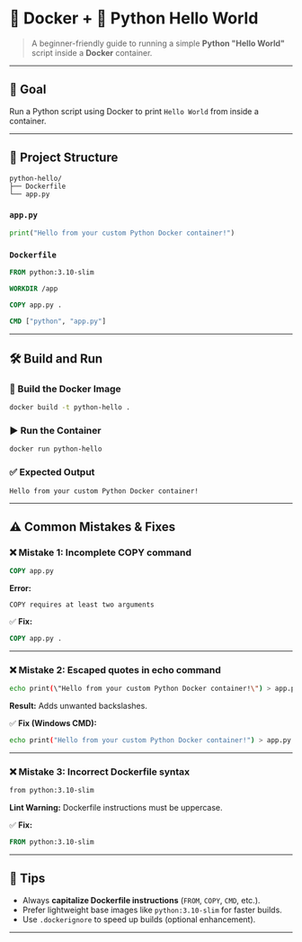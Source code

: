 # 🐳 Docker + 🐍 Python Hello World

> A beginner-friendly guide to running a simple **Python "Hello World"** script inside a **Docker** container.

---

## 🎯 Goal

Run a Python script using Docker to print `Hello World` from inside a container.

---

## 📁 Project Structure

```
python-hello/
├── Dockerfile
└── app.py
```

### `app.py`

```python
print("Hello from your custom Python Docker container!")
```

### `Dockerfile`

```Dockerfile
FROM python:3.10-slim

WORKDIR /app

COPY app.py .

CMD ["python", "app.py"]
```

---

## 🛠️ Build and Run

### 🔧 Build the Docker Image

```bash
docker build -t python-hello .
```

### ▶️ Run the Container

```bash
docker run python-hello
```

### ✅ Expected Output

```
Hello from your custom Python Docker container!
```

---

## ⚠️ Common Mistakes & Fixes

### ❌ Mistake 1: Incomplete COPY command

```Dockerfile
COPY app.py
```

**Error:**

```
COPY requires at least two arguments
```

✅ **Fix:**

```Dockerfile
COPY app.py .
```

---

### ❌ Mistake 2: Escaped quotes in echo command

```bash
echo print(\"Hello from your custom Python Docker container!\") > app.py
```

**Result:** Adds unwanted backslashes.

✅ **Fix (Windows CMD):**

```bash
echo print("Hello from your custom Python Docker container!") > app.py
```

---

### ❌ Mistake 3: Incorrect Dockerfile syntax

```Dockerfile
from python:3.10-slim
```

**Lint Warning:** Dockerfile instructions must be uppercase.

✅ **Fix:**

```Dockerfile
FROM python:3.10-slim
```

---

## 🧼 Tips

* Always **capitalize Dockerfile instructions** (`FROM`, `COPY`, `CMD`, etc.).
* Prefer lightweight base images like `python:3.10-slim` for faster builds.
* Use `.dockerignore` to speed up builds (optional enhancement).

---
